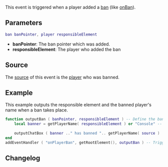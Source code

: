This event is triggered when a player added a [ban](/docs/ban.md "wikilink") (like [onBan](/onBan.md "wikilink")).

Parameters
----------

``` lua
ban banPointer, player responsibleElement
```

-   **banPointer**: The ban pointer which was added.
-   **responsibleElement**: The player who added the ban

Source
------

The [source](/docs/event_system#event_source.md "wikilink") of this event is the [player](/player.md "wikilink") who was banned.

Example
-------

This example outputs the responsible element and the banned player's name when a ban takes place.

``` lua
function outputBan ( banPointer, responsibleElement ) -- Define the banner and the ban pointer in the function.
    local banner = getPlayerName( responsibleElement ) or "Console" -- Get the banner's name.
    
    outputChatBox ( banner .." has banned ".. getPlayerName( source ) ..".", getRootElement(), 255, 0, 0 ) -- Output the ban.
end
addEventHandler ( "onPlayerBan", getRootElement(), outputBan ) -- Trigger the function when there is a ban.
```

Changelog
---------
